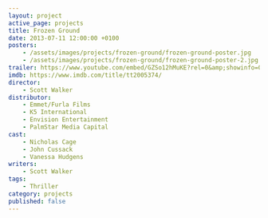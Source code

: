 ```yaml
---
layout: project
active_page: projects
title: Frozen Ground
date: 2013-07-11 12:00:00 +0100
posters:
    - /assets/images/projects/frozen-ground/frozen-ground-poster.jpg
    - /assets/images/projects/frozen-ground/frozen-ground-poster-2.jpg
trailer: https://www.youtube.com/embed/GZSo12hMuKE?rel=0&amp;showinfo=0
imdb: https://www.imdb.com/title/tt2005374/
director:
    - Scott Walker
distributor:
    - Emmet/Furla Films
    - K5 International
    - Envision Entertainment
    - PalmStar Media Capital
cast:
    - Nicholas Cage
    - John Cussack
    - Vanessa Hudgens
writers:
    - Scott Walker
tags:
    - Thriller
category: projects
published: false
---
```

